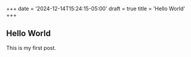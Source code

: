 +++
date = '2024-12-14T15:24:15-05:00'
draft = true
title = 'Hello World'
+++

## Hello World

This is my first post.
